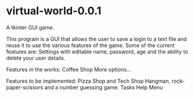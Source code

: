 # virtual-world-0.0.1
A tkinter GUI game.

This program is a GUI that allows the user to save a login to a text file and reuse it to use the various features of the game.
Some of the current features are:
Settings with editable name, password, age and the ability to delete your user details.

Features in the works:
Coffee Shop
More options...

Features to be implemented:
Pizza Shop and Tech Shop
Hangman, rock-paper-scissors and a number guessing game.
Tasks
Help Menu
